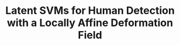 ---
title: "Latent SVMs for Human Detection with a Locally Affine Deformation Field"
year: 2012
pdf_url: "http://www.robots.ox.ac.uk/~tvg/publications/2012/ladicky12.pdf"
category: "vision"
author_list: "Lubor Ladicky, Philip H.S. Torr, Andrew Zisserman"
grant: "NULL"
pub_in: "In Proceedings of British Machine Vision Conference (BMVC)"
---